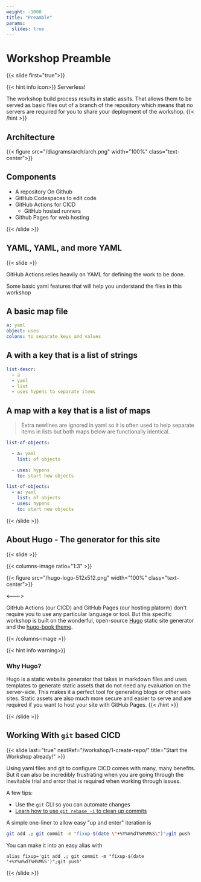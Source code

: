 ```yaml
---
weight: -1000
title: "Preamble"
params:
  slides: true
---
```


# Workshop Preamble
{{< slide first="true">}}

{{< hint info icon>}}
Serverless!

The workshop build process results in static assits. That allows them to be served
as basic files out of a branch of the repository which means that no
servers are required for you to share your deployment of the workshop.
{{< /hint >}}

## Architecture

{{< figure src="/diagrams/arch/arch.png" width="100%" class="text-center">}}

## Components

- A repository On Github
- GitHub Codespaces to edit code
- GitHub Actions for CICD
  - GitHub hosted runners
- Github Pages for web hosting

{{< /slide >}}

## YAML, YAML, and more YAML
{{< slide >}}

GitHub Actions relies heavily on YAML for defining the work to be done.

Some basic yaml features that will help you understand the files in this workshop

## A basic map file

```yaml
a: yaml
object: uses
colons: to separate keys and values
```

## A with a key that is a list of strings

```yaml
list-descr:
  - a
  - yaml
  - list
  - uses hypens to separate items
```

## A map with a key that is a list of maps

> Extra newlines are ignored in yaml so it is often used to help separate items in lists
> but both maps below are functionally identical.

```yaml
list-of-objects:

  - a: yaml
    list: of objects

  - uses: hypens
    to: start new objects

list-of-objects:
  - a: yaml
    list: of objects
  - uses: hypens
    to: start new objects
```

{{< /slide >}}

## About Hugo - The generator for this site
{{< slide >}}

{{< columns-image ratio="1:3" >}}

{{< figure src="/hugo-logo-512x512.png" width="100%" class="text-center">}}

<--->

GitHub Actions (our CICD) and GitHub Pages (our hosting platorm) don't require you to use any particular language or tool.
But this specific workshop is built on the wonderful, open-source [Hugo](https://gohugo.io/) static site generator and the
[hugo-book theme](https://github.com/alex-shpak/hugo-book).

{{< /columns-image >}}

{{< hint info warning>}}
### Why Hugo?


Hugo is a static website generator that takes in markdown files and uses templates to generate static assets that do not need any
evaluation on the server-side. This makes it a perfect tool for generating blogs or other web sites. Static assets are also
much more secure and easier to serve and are required if you want to host your site with GitHub Pages.
{{< /hint >}}

{{< /slide >}}

## Working With `git` based CICD
{{< slide last="true" nextRef="/workshop/1-create-repo/" title="Start the Workshop already!" >}}

Using yaml files and git to configure CICD comes with many, many benefits. But it can
also be incredibly frustrating when you are going through the inevitable trial and error
that is required when working through issues.

A few tips:

- Use the `git` CLI so you can automate changes
- [Learn how to use `git rebase -i` to clean up commits](https://guts-of-git.carson-anderson.com/)

A simple one-liner to allow easy "up and enter" iteration is

```sh
git add .; git commit -m "fixup-$(date \"+%Y%m%dT%H%M%S\")";git push 
```

You can make it into an easy alias with

```
alias fixup='git add .; git commit -m "fixup-$(date '+%Y%m%dT%H%M%S')";git push'
```

{{< /slide >}}
